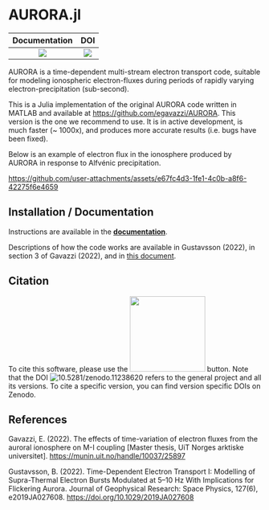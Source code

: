 # AURORA.jl

| **Documentation**                 | **DOI**                 |
|:---------------------------------:|:-----------------------:|
| [![][docs-dev-img]][docs-dev-url] | [![][doi-img]][doi-url] |

AURORA is a time-dependent multi-stream electron transport code, suitable for modeling ionospheric electron-fluxes during periods of rapidly varying electron-precipitation (sub-second).


This is a Julia implementation of the original AURORA code written in MATLAB and available at https://github.com/egavazzi/AURORA. This version is the one we recommend to use. It is in active development, is much faster (~ 1000x), and produces more accurate results (i.e. bugs have been fixed).

Below is an example of electron flux in the ionosphere produced by AURORA in response to Alfvénic precipitation.

https://github.com/user-attachments/assets/e67fc4d3-1fe1-4c0b-a8f6-42275f6e4659



## Installation / Documentation
Instructions are available in the [**documentation**](https://egavazzi.github.io/AURORA.jl/dev/).

Descriptions of how the code works are available in Gustavsson (2022), in section 3 of Gavazzi (2022), and in [this document](https://github.com/egavazzi/AURORA.jl/blob/main/docs/other/AURORA_Documentation.pdf).


## Citation
To cite this software, please use the <img src="https://github.com/user-attachments/assets/0e3949b2-396d-4bac-b559-94d71221f198" width="150"></img> button. Note that the DOI ![10.5281/zenodo.11238620](https://doi.org/10.5281/zenodo.11238620) refers to the general project and all its versions. To cite a specific version, you can find version specific DOIs on Zenodo.  


## References
Gavazzi, E. (2022). The effects of time-variation of electron fluxes from the auroral ionosphere on M-I coupling [Master thesis, UiT Norges arktiske universitet]. https://munin.uit.no/handle/10037/25897

Gustavsson, B. (2022). Time-Dependent Electron Transport I: Modelling of Supra-Thermal Electron Bursts Modulated at 5–10 Hz With Implications for Flickering Aurora. Journal of Geophysical Research: Space Physics, 127(6), e2019JA027608. https://doi.org/10.1029/2019JA027608





[docs-dev-img]: https://img.shields.io/badge/docs-dev-blue.svg
[docs-dev-url]: https://egavazzi.github.io/AURORA.jl/dev/
[doi-img]: https://zenodo.org/badge/DOI/10.5281/zenodo.11238620.svg
[doi-url]: https://doi.org/10.5281/zenodo.11238620

